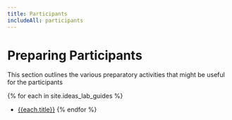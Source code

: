 ```yaml
---
title: Participants
includeAll: participants
---
```

# Preparing Participants

This section outlines the various preparatory activities that might be useful for the participants

{% for each in site.ideas_lab_guides %}
* [{{each.title}}]({{each.title}})
{% endfor %}